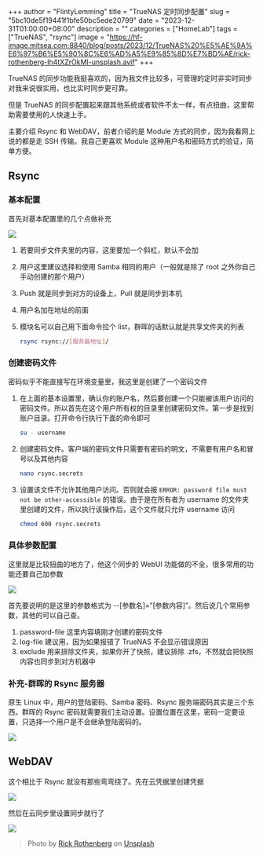 +++
author = "FlintyLemming"
title = "TrueNAS 定时同步配置"
slug = "5bc10de5f19441f1bfe50bc5ede20799"
date = "2023-12-31T01:00:00+08:00"
description = ""
categories = ["HomeLab"]
tags = ["TrueNAS", "rsync"]
image = "https://hf-image.mitsea.com:8840/blog/posts/2023/12/TrueNAS%20%E5%AE%9A%E6%97%B6%E5%90%8C%E6%AD%A5%E9%85%8D%E7%BD%AE/rick-rothenberg-Ih4tXZrOkMI-unsplash.avif"
+++

TrueNAS 的同步功能我挺喜欢的，因为我文件比较多，可管理的定时非实时同步对我来说很实用，也比实时同步更可靠。

但是 TrueNAS 的同步配置起来跟其他系统或者软件不太一样，有点扭曲，这里帮助需要使用的人快速上手。

主要介绍 Rsync 和 WebDAV，前者介绍的是 Module 方式的同步，因为我看网上说的都是走 SSH 传输。我自己更喜欢 Module 这种用户名和密码方式的验证，简单方便。

## Rsync

### 基本配置

首先对基本配置里的几个点做补充

![](https://hf-image.mitsea.com:8840/blog/posts/2023/12/TrueNAS%20%E5%AE%9A%E6%97%B6%E5%90%8C%E6%AD%A5%E9%85%8D%E7%BD%AE/Untitled.avif)

1. 若要同步文件夹里的内容，这里要加一个斜杠，默认不会加
2. 用户这里建议选择和使用 Samba 相同的用户（一般就是除了 root 之外你自己手动创建的那个用户）
3. Push 就是同步到对方的设备上，Pull 就是同步到本机
4. 用户名加在地址的前面
5. 模块名可以自己用下面命令拉个 list，群晖的话默认就是共享文件夹的列表

    ```bash
    rsync rsync://[服务器地址]/
    ```

### 创建密码文件

密码似乎不能直接写在环境变量里，我这里是创建了一个密码文件

1. 在上面的基本设置里，确认你的账户名，然后要创建一个只能被该用户访问的密码文件。所以首先在这个用户所有权的目录里创建密码文件。第一步是找到账户目录。打开命令行执行下面的命令即可

    ```bash
    su - username
    ```

2. 创建密码文件。客户端的密码文件只需要有密码的明文，不需要有用户名和冒号以及其他内容

    ```bash
    nano rsync.secrets
    ```

3. 设置该文件不允许其他用户访问。否则就会报 `ERROR: password file must not be other-accessible` 的错误。由于是在所有者为 username 的文件夹里创建的文件，所以执行该操作后，这个文件就只允许 username 访问

    ```bash
    chmod 600 rsync.secrets
    ```

### 具体参数配置

这里就是比较扭曲的地方了，他这个同步的 WebUI 功能做的不全，很多常用的功能还要自己加参数

![](https://hf-image.mitsea.com:8840/blog/posts/2023/12/TrueNAS%20%E5%AE%9A%E6%97%B6%E5%90%8C%E6%AD%A5%E9%85%8D%E7%BD%AE/Untitled%201.avif)

首先要说明的是这里的参数格式为 --[参数名]=”[参数内容]”。然后说几个常用参数，其他的可以自己查。

1. password-file 这里内容填刚才创建的密码文件
2. log-file 建议用，因为如果报错了 TrueNAS 不会显示错误原因
3. exclude 用来排除文件夹，如果你开了快照，建议排除 .zfs，不然就会把快照内容也同步到对方机器中

### 补充-群晖的 Rsync 服务器

原生 Linux 中，用户的登陆密码、Samba 密码、Rsync 服务端密码其实是三个东西。群晖的 Rsync 密码就需要我们主动设置。设置位置在这里，密码一定要设置，只选择一个用户是不会继承登陆密码的。

![](https://hf-image.mitsea.com:8840/blog/posts/2023/12/TrueNAS%20%E5%AE%9A%E6%97%B6%E5%90%8C%E6%AD%A5%E9%85%8D%E7%BD%AE/Untitled%202.avif)

## WebDAV

这个相比于 Rsync 就没有那些弯弯绕了。先在云凭据里创建凭据

![](https://hf-image.mitsea.com:8840/blog/posts/2023/12/TrueNAS%20%E5%AE%9A%E6%97%B6%E5%90%8C%E6%AD%A5%E9%85%8D%E7%BD%AE/Untitled%203.avif)

然后在云同步里设置同步就行了

![](https://hf-image.mitsea.com:8840/blog/posts/2023/12/TrueNAS%20%E5%AE%9A%E6%97%B6%E5%90%8C%E6%AD%A5%E9%85%8D%E7%BD%AE/Untitled%204.avif)

> Photo by [Rick Rothenberg](https://unsplash.com/@rick_rothenberg?utm_content=creditCopyText&utm_medium=referral&utm_source=unsplash) on [Unsplash](https://unsplash.com/photos/a-close-up-of-a-bunch-of-green-plants-Ih4tXZrOkMI?utm_content=creditCopyText&utm_medium=referral&utm_source=unsplash)
  
